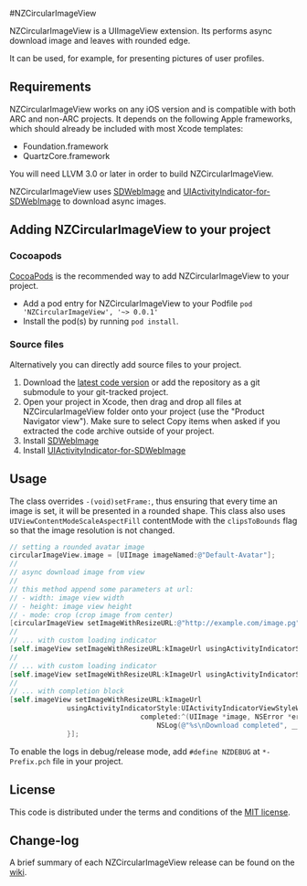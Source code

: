 #NZCircularImageView

NZCircularImageView is a UIImageView extension. Its performs async download image and leaves with rounded edge.

It can be used, for example, for presenting pictures of user profiles.

## Requirements

NZCircularImageView works on any iOS version and is compatible with both ARC and non-ARC projects. It depends on the following Apple frameworks, which should already be included with most Xcode templates:

* Foundation.framework
* QuartzCore.framework

You will need LLVM 3.0 or later in order to build NZCircularImageView.

NZCircularImageView uses [SDWebImage](https://github.com/rs/SDWebImage) and [UIActivityIndicator-for-SDWebImage](https://github.com/JJSaccolo/UIActivityIndicator-for-SDWebImage) to download async images.

## Adding NZCircularImageView to your project

### Cocoapods

[CocoaPods](http://cocoapods.org) is the recommended way to add NZCircularImageView to your project.

* Add a pod entry for NZCircularImageView to your Podfile `pod 'NZCircularImageView', '~> 0.0.1'`
* Install the pod(s) by running `pod install`.

### Source files

Alternatively you can directly add source files to your project.

1. Download the [latest code version](https://github.com/NZN/NZCircularImageView/archive/master.zip) or add the repository as a git submodule to your git-tracked project.
2. Open your project in Xcode, then drag and drop all files at NZCircularImageView folder onto your project (use the "Product Navigator view"). Make sure to select Copy items when asked if you extracted the code archive outside of your project.
3. Install [SDWebImage](https://github.com/rs/SDWebImage)
4. Install [UIActivityIndicator-for-SDWebImage](https://github.com/JJSaccolo/UIActivityIndicator-for-SDWebImage)

## Usage

The class overrides `-(void)setFrame:`, thus ensuring that every time an image is set, it will be presented in a rounded shape.
This class also uses `UIViewContentModeScaleAspectFill` contentMode with the `clipsToBounds` flag so that the image resolution is not changed.

```objective-c
// setting a rounded avatar image
circularImageView.image = [UIImage imageNamed:@"Default-Avatar"];
//
// async download image from view
//
// this method append some parameters at url:
// - width: image view width
// - height: image view height
// - mode: crop (crop image from center)
[circularImageView setImageWithResizeURL:@"http://example.com/image.pg"];
//
// ... with custom loading indicator
[self.imageView setImageWithResizeURL:kImageUrl usingActivityIndicatorStyle:UIActivityIndicatorViewStyleWhite];
//
// ... with custom loading indicator
[self.imageView setImageWithResizeURL:kImageUrl usingActivityIndicatorStyle:UIActivityIndicatorViewStyleWhite];
//
// ... with completion block
[self.imageView setImageWithResizeURL:kImageUrl
              usingActivityIndicatorStyle:UIActivityIndicatorViewStyleWhite
                                completed:^(UIImage *image, NSError *error, SDImageCacheType cacheType) {
                                    NSLog(@"%s\nDownload completed", __PRETTY_FUNCTION__);
              }];
```

To enable the logs in debug/release mode, add `#define NZDEBUG` at `*-Prefix.pch` file in your project.

## License

This code is distributed under the terms and conditions of the [MIT license](LICENSE).

## Change-log

A brief summary of each NZCircularImageView release can be found on the [wiki](https://github.com/NZN/NZCircularImageView/wiki/Change-log).